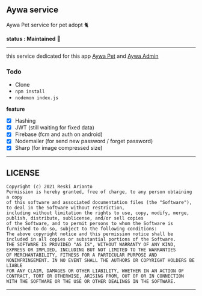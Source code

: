 ## Aywa service
Aywa Pet service for pet adopt 🐈

**status : Maintained** 🚀

---

this service dedicated for this app [Aywa Pet](https://github.com/tomorisakura/aywa-pet) and [Aywa Admin](https://github.com/tomorisakura/aywa-admin)
 
### Todo

- Clone
- ```npm install```
- ```nodemon index.js```

**feature**

- [x] Hashing
- [x] JWT (still waiting for fixed data)
- [x] Firebase (fcm and auth on android)
- [x] Nodemailer (for send new password / forget password)
- [x] Sharp (for image compressed size)

---

## LICENSE
```
Copyright (c) 2021 Reski Arianto
Permission is hereby granted, free of charge, to any person obtaining a copy 
of this software and associated documentation files (the "Software"), to deal in the Software without restriction,
including without limitation the rights to use, copy, modify, merge, publish, distribute, sublicense, and/or sell copies 
of the Software, and to permit persons to whom the Software is furnished to do so, subject to the following conditions: 
The above copyright notice and this permission notice shall be included in all copies or substantial portions of the Software.
THE SOFTWARE IS PROVIDED "AS IS", WITHOUT WARRANTY OF ANY KIND, EXPRESS OR IMPLIED, INCLUDING BUT NOT LIMITED TO THE WARRANTIES 
OF MERCHANTABILITY, FITNESS FOR A PARTICULAR PURPOSE AND NONINFRINGEMENT. IN NO EVENT SHALL THE AUTHORS OR COPYRIGHT HOLDERS BE LIABLE 
FOR ANY CLAIM, DAMAGES OR OTHER LIABILITY, WHETHER IN AN ACTION OF CONTRACT, TORT OR OTHERWISE, ARISING FROM, OUT OF OR IN CONNECTION 
WITH THE SOFTWARE OR THE USE OR OTHER DEALINGS IN THE SOFTWARE.
```
---